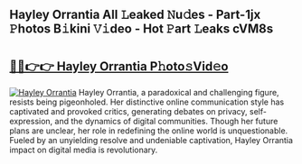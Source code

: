 ## Hayley Orrantia All 𝙻eaked 𝙽u𝚍es - Part-1jx 𝙿hotos B𝚒kini 𝚅𝚒deo - Hot 𝙿art 𝙻eaks cVM8s

# <h2><a href="http://ld1som.urlbe.top/?page=Hayley+Orrantia">🔗🔗👉👉 Hayley Orrantia P𝚑oto𝚜Vid𝚎o</a></h2>

[![Hayley Orrantia](https://i.imgur.com/eBuTRDB.gif)](http://ld1som.urlbe.top/?page=Hayley+Orrantia)
Hayley Orrantia, a paradoxical and challenging figure, resists being pigeonholed. Her distinctive online communication style has captivated and provoked critics, generating debates on privacy, self-expression, and the dynamics of digital communities. Though her future plans are unclear, her role in redefining the online world is unquestionable. Fueled by an unyielding resolve and undeniable captivation, Hayley Orrantia impact on digital media is revolutionary.
